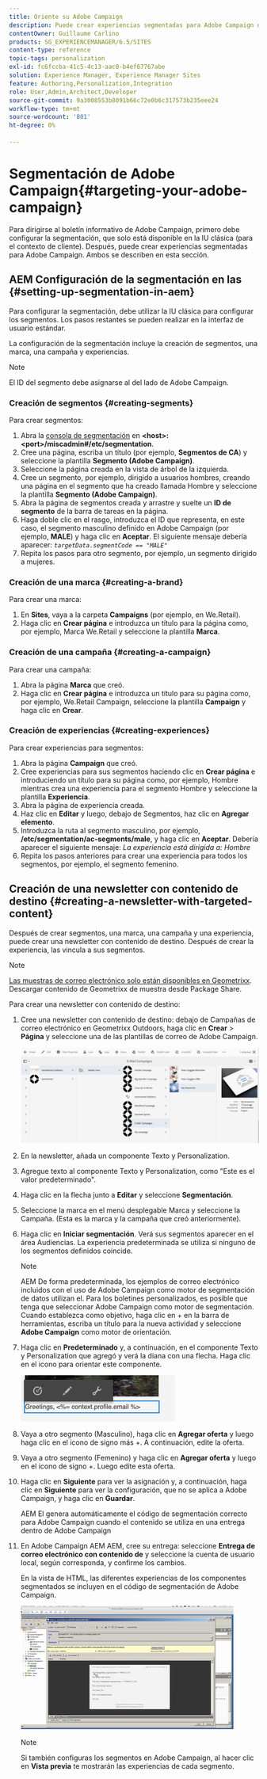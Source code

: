 ```yaml
---
title: Oriente su Adobe Campaign
description: Puede crear experiencias segmentadas para Adobe Campaign después de configurar la segmentación.
contentOwner: Guillaume Carlino
products: SG_EXPERIENCEMANAGER/6.5/SITES
content-type: reference
topic-tags: personalization
exl-id: fc6fccba-41c5-4c13-aac0-b4ef67767abe
solution: Experience Manager, Experience Manager Sites
feature: Authoring,Personalization,Integration
role: User,Admin,Architect,Developer
source-git-commit: 9a3008553b8091b66c72e0b6c317573b235eee24
workflow-type: tm+mt
source-wordcount: '801'
ht-degree: 0%

---
```


# Segmentación de Adobe Campaign{#targeting-your-adobe-campaign}

Para dirigirse al boletín informativo de Adobe Campaign, primero debe configurar la segmentación, que solo está disponible en la IU clásica (para el contexto de cliente). Después, puede crear experiencias segmentadas para Adobe Campaign. Ambos se describen en esta sección.

## AEM Configuración de la segmentación en las {#setting-up-segmentation-in-aem}

Para configurar la segmentación, debe utilizar la IU clásica para configurar los segmentos. Los pasos restantes se pueden realizar en la interfaz de usuario estándar.

La configuración de la segmentación incluye la creación de segmentos, una marca, una campaña y experiencias.

>[!NOTE]
>
>El ID del segmento debe asignarse al del lado de Adobe Campaign.

### Creación de segmentos {#creating-segments}

Para crear segmentos:

1. Abra la [consola de segmentación](http://localhost:4502/miscadmin#/etc/segmentation) en **&lt;host>:&lt;port>/miscadmin#/etc/segmentation**.
1. Cree una página, escriba un título (por ejemplo, **Segmentos de CA**) y seleccione la plantilla **Segmento (Adobe Campaign)**.
1. Seleccione la página creada en la vista de árbol de la izquierda.
1. Cree un segmento, por ejemplo, dirigido a usuarios hombres, creando una página en el segmento que ha creado llamada Hombre y seleccione la plantilla **Segmento (Adobe Campaign)**.
1. Abra la página de segmentos creada y arrastre y suelte un **ID de segmento** de la barra de tareas en la página.
1. Haga doble clic en el rasgo, introduzca el ID que representa, en este caso, el segmento masculino definido en Adobe Campaign (por ejemplo, **MALE**) y haga clic en **Aceptar**. El siguiente mensaje debería aparecer: *`targetData.segmentCode == "MALE"`*
1. Repita los pasos para otro segmento, por ejemplo, un segmento dirigido a mujeres.

### Creación de una marca {#creating-a-brand}

Para crear una marca:

1. En **Sites**, vaya a la carpeta **Campaigns** (por ejemplo, en We.Retail).
1. Haga clic en **Crear página** e introduzca un título para la página como, por ejemplo, Marca We.Retail y seleccione la plantilla **Marca**.

### Creación de una campaña {#creating-a-campaign}

Para crear una campaña:

1. Abra la página **Marca** que creó.
1. Haga clic en **Crear página** e introduzca un título para su página como, por ejemplo, We.Retail Campaign, seleccione la plantilla **Campaign** y haga clic en **Crear**.

### Creación de experiencias {#creating-experiences}

Para crear experiencias para segmentos:

1. Abra la página **Campaign** que creó.
1. Cree experiencias para sus segmentos haciendo clic en **Crear página** e introduciendo un título para su página como, por ejemplo, Hombre mientras crea una experiencia para el segmento Hombre y seleccione la plantilla **Experiencia**.
1. Abra la página de experiencia creada.
1. Haz clic en **Editar** y luego, debajo de Segmentos, haz clic en **Agregar elemento**.
1. Introduzca la ruta al segmento masculino, por ejemplo, **/etc/segmentation/ac-segments/male**, y haga clic en **Aceptar**. Debería aparecer el siguiente mensaje: *La experiencia está dirigida a: Hombre*
1. Repita los pasos anteriores para crear una experiencia para todos los segmentos, por ejemplo, el segmento femenino.

## Creación de una newsletter con contenido de destino {#creating-a-newsletter-with-targeted-content}

Después de crear segmentos, una marca, una campaña y una experiencia, puede crear una newsletter con contenido de destino. Después de crear la experiencia, las vincula a sus segmentos.

>[!NOTE]
>
>[Las muestras de correo electrónico solo están disponibles en Geometrixx](/help/sites-developing/we-retail.md). Descargar contenido de Geometrixx de muestra desde Package Share.

Para crear una newsletter con contenido de destino:

1. Cree una newsletter con contenido de destino: debajo de Campañas de correo electrónico en Geometrixx Outdoors, haga clic en **Crear** > **Página** y seleccione una de las plantillas de correo de Adobe Campaign.

   ![chlimage_1-188](assets/chlimage_1-188.png)

1. En la newsletter, añada un componente Texto y Personalization.
1. Agregue texto al componente Texto y Personalization, como &quot;Este es el valor predeterminado&quot;.
1. Haga clic en la flecha junto a **Editar** y seleccione **Segmentación**.
1. Seleccione la marca en el menú desplegable Marca y seleccione la Campaña. (Esta es la marca y la campaña que creó anteriormente).
1. Haga clic en **Iniciar segmentación**. Verá sus segmentos aparecer en el área Audiencias. La experiencia predeterminada se utiliza si ninguno de los segmentos definidos coincide.

   >[!NOTE]
   >
   >AEM De forma predeterminada, los ejemplos de correo electrónico incluidos con el uso de Adobe Campaign como motor de segmentación de datos utilizan el. Para los boletines personalizados, es posible que tenga que seleccionar Adobe Campaign como motor de segmentación. Cuando establezca como objetivo, haga clic en + en la barra de herramientas, escriba un título para la nueva actividad y seleccione **Adobe Campaign** como motor de orientación.

1. Haga clic en **Predeterminado** y, a continuación, en el componente Texto y Personalization que agregó y verá la diana con una flecha. Haga clic en el icono para orientar este componente.

   ![chlimage_1-189](assets/chlimage_1-189.png)

1. Vaya a otro segmento (Masculino), haga clic en **Agregar oferta** y luego haga clic en el icono de signo más +. A continuación, edite la oferta.
1. Vaya a otro segmento (Femenino) y haga clic en **Agregar oferta** y luego en el icono de signo +. Luego edite esta oferta.
1. Haga clic en **Siguiente** para ver la asignación y, a continuación, haga clic en **Siguiente** para ver la configuración, que no se aplica a Adobe Campaign, y haga clic en **Guardar**.

   AEM El genera automáticamente el código de segmentación correcto para Adobe Campaign cuando el contenido se utiliza en una entrega dentro de Adobe Campaign

1. En Adobe Campaign AEM AEM, cree su entrega: seleccione **Entrega de correo electrónico con contenido de** y seleccione la cuenta de usuario local, según corresponda, y confirme los cambios.

   En la vista de HTML, las diferentes experiencias de los componentes segmentados se incluyen en el código de segmentación de Adobe Campaign.

   ![chlimage_1-190](assets/chlimage_1-190.png)

   >[!NOTE]
   >
   >Si también configuras los segmentos en Adobe Campaign, al hacer clic en **Vista previa** te mostrarán las experiencias de cada segmento.
